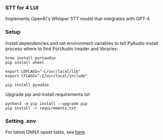 ### STT for 4 LUI
Implements OpenAI's Whisper STT model that integrates with GPT-4

### Setup

Install dependencies and set environment variables to tell PyAudio install process where to find PortAudio header and libraries:
```
brew install portaudio
pip install wheel

export LDFLAGS="-L/usr/local/lib"
export CFLAGS="-I/usr/local/include"

pip install pyaudio
```

Upgrade pip and install requirements.txt
```
python3 -m pip install --upgrade pip
pip install -r requirements.txt
```


### Setting .env

For latest ONNX opset table, see [here](https://github.com/onnx/onnx/blob/main/docs/Versioning.md).